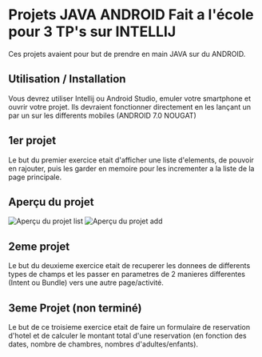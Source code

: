 # Projets JAVA ANDROID Fait a l'école pour 3 TP's sur INTELLIJ 

Ces projets avaient pour but de prendre en main JAVA sur du ANDROID. 

## Utilisation / Installation

Vous devrez utiliser Intellij ou Android Studio, emuler votre smartphone et ouvrir votre projet. Ils devraient fonctionner directement en les lançant un par un sur les differents mobiles (ANDROID 7.0 NOUGAT)

## 1er projet

Le but du premier exercice etait d'afficher une liste  d'elements, de pouvoir en rajouter, puis les garder en memoire pour les incrementer a la liste de la page principale.

## Aperçu du projet

![Aperçu du projet list](https://github.com/user-attachments/assets/f3f5312a-7f10-4218-9ce9-7d5c726b2b96)
![Aperçu du projet add](https://github.com/user-attachments/assets/ede9dc46-ef1c-49b2-b249-f3c9c6a85e1e)

## 2eme projet

Le but du deuxieme exercice etait de recuperer les donnees de differents types de champs et les passer en parametres de 2 manieres differentes (Intent ou Bundle) vers une autre page/activité.

## 3eme Projet (non terminé)

Le but de ce troisieme exercice etait de faire un formulaire de reservation d'hotel et de calculer le montant total d'une reservation (en fonction des dates, nombre de chambres, nombres d'adultes/enfants).
